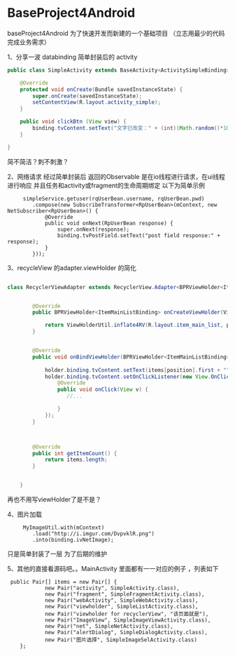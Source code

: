 # BaseProject4Android
baseProject4Android   为了快速开发而新建的一个基础项目  （立志用最少的代码  完成业务需求）

1、分享一波 databinding 简单封装后的  activity


```java
public class SimpleActivity extends BaseActivity<ActivitySimpleBinding> {

    @Override
    protected void onCreate(Bundle savedInstanceState) {
        super.onCreate(savedInstanceState);
        setContentView(R.layout.activity_simple);
    }

    public void clickBtn (View view) {
        binding.tvContent.setText("文字已改变：" + (int)(Math.random()*1000));
    }

}


```
简不简洁？刺不刺激？   

2、网络请求   经过简单封装后  返回的Observable  是在io线程进行请求，在ui线程进行响应 并且任务和activity或fragment的生命周期绑定 以下为简单示例 
```
     simpleService.getuser(rqUserBean.username, rqUserBean.pwd)
        .compose(new SubscribeTransformer<RpUserBean>(mContext, new NetSubscriber<RpUserBean>() {
            @Override
            public void onNext(RpUserBean response) {
                super.onNext(response);
                binding.tvPostField.setText("post field response:" + response);
            }
        }));

```

3、recycleView  的adapter.viewHolder  的简化
```java

class RecyclerViewAdapter extends RecyclerView.Adapter<BPRViewHolder<ItemMainListBinding>>{


        @Override
        public BPRViewHolder<ItemMainListBinding> onCreateViewHolder(ViewGroup parent, int viewType) {

            return ViewHolderUtil.inflate4RV(R.layout.item_main_list, parent);
        }


        @Override
        public void onBindViewHolder(BPRViewHolder<ItemMainListBinding> holder, final int position) {
            
            holder.binding.tvContent.setText(items[position].first + "");
            holder.binding.tvContent.setOnClickListener(new View.OnClickListener() {
                @Override
                public void onClick(View v) {
                   //...

                }
            });
        }



        @Override
        public int getItemCount() {
            return items.length;
        }


    }
```
再也不用写viewHolder了是不是？

4、图片加载   
```
     MyImageUtil.with(mContext)
        .load("http://i.imgur.com/DvpvklR.png")
        .into(binding.ivNetImage);
```
只是简单封装了一层  为了后期的维护

5、其他的直接看源码吧。。MainActivity  里面都有一一对应的例子  ，列表如下
```
 public Pair[] items = new Pair[] {
            new Pair("activity", SimpleActivity.class),
            new Pair("fragment", SimpleFragmentActivity.class),
            new Pair("webActivity", SimpleWebActivity.class),
            new Pair("viewholder", SimpleListActivity.class),
            new Pair("viewholder for recyclerView", "该页面就是"),
            new Pair("ImageView", SimpleImageViewActivity.class),
            new Pair("net", SimpleNetActivity.class),
            new Pair("alertDialog", SimpleDialogActivity.class),
            new Pair("图片选择", SimpleImageSelActivity.class)
    };

```